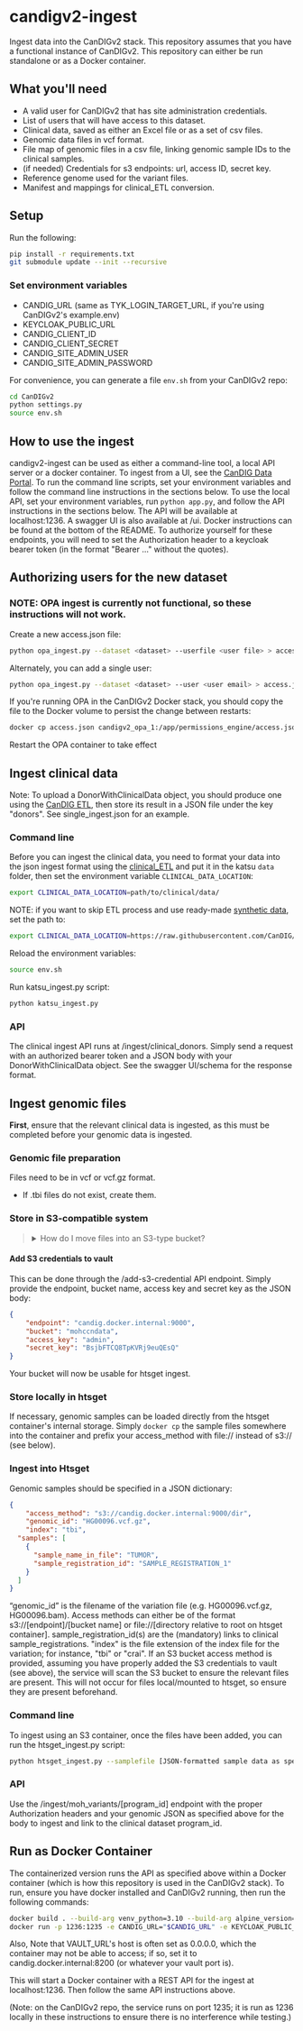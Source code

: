 # candigv2-ingest

Ingest data into the CanDIGv2 stack. This repository assumes that you have a functional instance of CanDIGv2.
This repository can either be run standalone or as a Docker container.

## What you'll need

* A valid user for CanDIGv2 that has site administration credentials.
* List of users that will have access to this dataset.
* Clinical data, saved as either an Excel file or as a set of csv files.
* Genomic data files in vcf format.
* File map of genomic files in a csv file, linking genomic sample IDs to the clinical samples.
* (if needed) Credentials for s3 endpoints: url, access ID, secret key.
* Reference genome used for the variant files.
* Manifest and mappings for clinical_ETL conversion.

## Setup
Run the following:
```bash
pip install -r requirements.txt
git submodule update --init --recursive
```

### Set environment variables

* CANDIG_URL (same as TYK_LOGIN_TARGET_URL, if you're using CanDIGv2's example.env)
* KEYCLOAK_PUBLIC_URL
* CANDIG_CLIENT_ID
* CANDIG_CLIENT_SECRET
* CANDIG_SITE_ADMIN_USER
* CANDIG_SITE_ADMIN_PASSWORD

For convenience, you can generate a file `env.sh` from your CanDIGv2 repo:

```bash
cd CanDIGv2
python settings.py
source env.sh
```

## How to use the ingest
candigv2-ingest can be used as either a command-line tool, a local API server or a docker container. To ingest from a UI, see the [CanDIG Data Portal](https://github.com/CanDIG/candig-data-portal). To run the command line scripts, set your environment variables and follow the command line instructions in the sections below. To use the local API, set your environment variables, run `python app.py`, and follow the API instructions in the sections below. The API will be available at localhost:1236. A swagger UI is also available at /ui. Docker instructions can be found at the bottom of the README. To authorize yourself for these endpoints, you will need to set the Authorization header to a keycloak bearer token (in the format "Bearer ..." without the quotes).


## Authorizing users for the new dataset
### NOTE: OPA ingest is currently not functional, so these instructions will not work.
Create a new access.json file:

```bash
python opa_ingest.py --dataset <dataset> --userfile <user file> > access.json
```

Alternately, you can add a single user:

```bash
python opa_ingest.py --dataset <dataset> --user <user email> > access.json
```

If you're running OPA in the CanDIGv2 Docker stack, you should copy the file to the Docker volume to persist the change between restarts:

```bash
docker cp access.json candigv2_opa_1:/app/permissions_engine/access.json
```

Restart the OPA container to take effect

## Ingest clinical data
Note: To upload a DonorWithClinicalData object, you should produce one using the [CanDIG ETL](https://github.com/CanDIG/clinical_ETL_code), then store its result in a JSON file under the key "donors". See single_ingest.json for an example.

### Command line
Before you can ingest the clinical data, you need to format your data into the json ingest format using the [clinical_ETL](https://github.com/CanDIG/clinical_ETL_data) and put it in the katsu `data` folder, then set the environment variable `CLINICAL_DATA_LOCATION`:

```bash
export CLINICAL_DATA_LOCATION=path/to/clinical/data/
```

NOTE: if you want to skip ETL process and use ready-made [synthetic data](https://github.com/CanDIG/katsu/tree/develop/chord_metadata_service/mohpackets/data/small_dataset/synthetic_data), set the path to:

```bash
export CLINICAL_DATA_LOCATION=https://raw.githubusercontent.com/CanDIG/katsu/develop/chord_metadata_service/mohpackets/data/small_dataset/synthetic_data/
```

Reload the environment variables:

```bash
source env.sh
```

Run katsu_ingest.py script:

```bash
python katsu_ingest.py
```

### API
The clinical ingest API runs at /ingest/clinical_donors. Simply send a request with an authorized bearer token and a JSON body with your DonorWithClinicalData object. See the swagger UI/schema for the response format.


## Ingest genomic files

**First**, ensure that the relevant clinical data is ingested, as this must be completed before your genomic data is ingested.

### Genomic file preparation

Files need to be in vcf or vcf.gz format.

* If .tbi files do not exist, create them.

### Store in S3-compatible system

<blockquote><details><summary>How do I move files into an S3-type bucket?</summary>
Ingest files into S3-compatible stores one endpoint/bucket at a time.

```bash
python s3_ingest.py --sample <sample>|--samplefile <samplefile> --endpoint <S3 endpoint> --bucket <S3 bucket> --awsfile <aws credentials>
```

</details></blockquote>


#### Add S3 credentials to vault
This can be done through the /add-s3-credential API endpoint. Simply provide the endpoint, bucket name, access key and secret key as the JSON body:
```json
{
	"endpoint": "candig.docker.internal:9000",
	"bucket": "mohccndata",
	"access_key": "admin",
	"secret_key": "BsjbFTCQ8TpKVRj9euQEsQ"
}
```
Your bucket will now be usable for htsget ingest.

### Store locally in htsget
If necessary, genomic samples can be loaded directly from the htsget container's internal storage. Simply `docker cp` the sample files somewhere into the container and prefix your access_method with file:// instead of s3:// (see below).

### Ingest into Htsget

Genomic samples should be specified in a JSON dictionary:
```json
{
	"access_method": "s3://candig.docker.internal:9000/dir",
	"genomic_id": "HG00096.vcf.gz",
	"index": "tbi",
  "samples": [
    {
      "sample_name_in_file": "TUMOR",
      "sample_registration_id": "SAMPLE_REGISTRATION_1"
    }
  ]
}
```
“genomic_id” is the filename of the variation file (e.g. HG00096.vcf.gz, HG00096.bam). Access methods can either be of the format s3://[endpoint]/[bucket name] or file://[directory relative to root on htsget container]. sample_registration_id(s) are the (mandatory) links to clinical sample_registrations.
"index" is the file extension of the index file for the variation; for instance, "tbi" or "crai".
If an S3 bucket access method is provided, assuming you have properly added the S3 credentials to vault (see above), the service will scan the S3 bucket to ensure the relevant files are present.
This will not occur for files local/mounted to htsget, so ensure they are present beforehand.

### Command line
To ingest using an S3 container, once the files have been added, you can run the htsget_ingest.py script:
```bash
python htsget_ingest.py --samplefile [JSON-formatted sample data as specified] --dataset <clinical dataset> --reference <reference genome, either hg37 or hg38> --indexing <optional, force re-index>
```

### API
Use the /ingest/moh_variants/[program_id] endpoint with the proper Authorization headers and your genomic JSON as specified above for the body to ingest and link to the clinical dataset program_id.

## Run as Docker Container
The containerized version runs the API as specified above within a Docker container (which is how this repository is used in the CanDIGv2 stack).
To run, ensure you have docker installed and CanDIGv2 running, then run the following commands:
```bash
docker build . --build-arg venv_python=3.10 --build-arg alpine_version=3.14 -t ingest_app
docker run -p 1236:1235 -e CANDIG_URL="$CANDIG_URL" -e KEYCLOAK_PUBLIC_URL="$KEYCLOAK_PUBLIC_URL" -e VAULT_URL="http://candig.docker.internal:8200" -e CANDIG_CLIENT_ID="$CANDIG_CLIENT_ID" -e CANDIG_CLIENT_SECRET="$CANDIG_CLIENT_SECRET" --name candig-ingest-dev --add-host candig.docker.internal:[YOUR LOCAL IP] ingest_app
```

Also, Note that VAULT_URL's host is often set as 0.0.0.0, which the container may not be able to access;
if so, set it to candig.docker.internal:8200 (or whatever your vault port is).


This will start a Docker container with a REST API for the ingest at localhost:1236. Then follow the same API instructions above.

(Note: on the CanDIGv2 repo, the service runs on port 1235; it is run as 1236 locally in these instructions to ensure there is no
interference while testing.)
